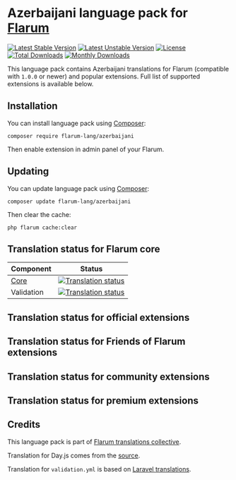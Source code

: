 # Azerbaijani language pack for [Flarum](https://flarum.org/)

[![Latest Stable Version](https://img.shields.io/packagist/v/flarum-lang/azerbaijani?color=success&label=stable)](https://packagist.org/packages/flarum-lang/azerbaijani) 
[![Latest Unstable Version](https://img.shields.io/packagist/v/flarum-lang/azerbaijani?include_prereleases&label=unstable)](https://packagist.org/packages/flarum-lang/azerbaijani) 
[![License](https://img.shields.io/packagist/l/flarum-lang/azerbaijani)](https://packagist.org/packages/flarum-lang/azerbaijani) 
[![Total Downloads](https://img.shields.io/packagist/dt/flarum-lang/azerbaijani)](https://packagist.org/packages/flarum-lang/azerbaijani/stats) 
[![Monthly Downloads](https://img.shields.io/packagist/dm/flarum-lang/azerbaijani)](https://packagist.org/packages/flarum-lang/azerbaijani/stats) 

This language pack contains Azerbaijani translations for Flarum (compatible with `1.0.0` or newer) and popular extensions. Full list of supported extensions is available below.


## Installation

You can install language pack using [Composer](https://getcomposer.org/):

```console
composer require flarum-lang/azerbaijani
```

Then enable extension in admin panel of your Flarum.


## Updating

You can update language pack using [Composer](https://getcomposer.org/):

```console
composer update flarum-lang/azerbaijani
```

Then clear the cache:

```console
php flarum cache:clear
```


## Translation status for Flarum core

| Component | Status |
| --- | --- |
| [Core](https://github.com/flarum/core) | [![Translation status](https://weblate.rob006.net/widgets/flarum/az/core/svg-badge.svg)](https://weblate.rob006.net/projects/flarum/core/az/) |
| Validation | [![Translation status](https://weblate.rob006.net/widgets/flarum/az/validation/svg-badge.svg)](https://weblate.rob006.net/projects/flarum/validation/az/) |


## Translation status for official extensions

<!-- flarum-extensions-list-start -->
<!-- flarum-extensions-list-stop -->


## Translation status for Friends of Flarum extensions

<!-- fof-extensions-list-start -->
<!-- fof-extensions-list-stop -->


## Translation status for community extensions

<!-- various-extensions-list-start -->
<!-- various-extensions-list-stop -->


## Translation status for premium extensions

<!-- premium-extensions-list-start -->
<!-- premium-extensions-list-stop -->


## Credits

This language pack is part of [Flarum translations collective](https://github.com/rob006-software/flarum-translations).

Translation for Day.js comes from the [source](https://github.com/iamkun/dayjs/blob/v1.10.4/src/locale/az.js).

Translation for `validation.yml` is based on [Laravel translations](https://github.com/Laravel-Lang/lang/blob/8.1.3/src/az/validation.php).
